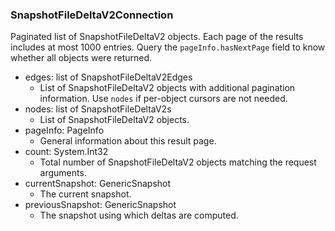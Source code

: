 ### SnapshotFileDeltaV2Connection
Paginated list of SnapshotFileDeltaV2 objects. Each page of the results includes at most 1000 entries. Query the `pageInfo.hasNextPage` field to know whether all objects were returned.

- edges: list of SnapshotFileDeltaV2Edges
  - List of SnapshotFileDeltaV2 objects with additional pagination information. Use `nodes` if per-object cursors are not needed.
- nodes: list of SnapshotFileDeltaV2s
  - List of SnapshotFileDeltaV2 objects.
- pageInfo: PageInfo
  - General information about this result page.
- count: System.Int32
  - Total number of SnapshotFileDeltaV2 objects matching the request arguments.
- currentSnapshot: GenericSnapshot
  - The current snapshot.
- previousSnapshot: GenericSnapshot
  - The snapshot using which deltas are computed.
